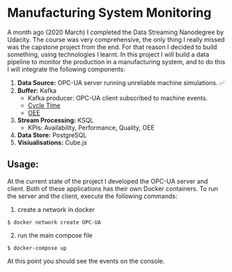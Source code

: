 # Manufacturing System Monitoring

A month ago (2020 March) I completed the Data Streaming Nanodegree by Udacity. The course was very comprehensive, the only thing I really missed was the capstone project from the end. For that reason I decided to build something, using technologies I learnt. In this project I will build a data pipeline to monitor the production in a manufacturing system, and to do this I will integrate the following components:

1. **Data Source:** OPC-UA server running unreliable machine simulations. ✅
2. **Buffer:** Kafka
    - Kafka producer: OPC-UA client subscribed to machine events.
    - [Cycle Time](https://observablehq.com/@troymagennis)
    - [OEE](https://www.oee.com/calculating-oee.html)
3. **Stream Processing:** KSQL
    - KPIs: Availability, Performance, Quality, OEE
4. **Data Store:** PostgreSQL
5. **Visiualisations:** Cube.js

## Usage:

At the current state of the project I developed the OPC-UA server and client.
Both of these applications has their own Docker containers. To run the server and the client, execute the following commands:

1. create a network in docker
```
$ docker network create OPC-UA
```

2.  run the main compose file
```
$ docker-compose up
```

At this point you should see the events on the console.
